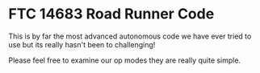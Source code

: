 # FTC 14683 Road Runner Code

This is by far the most advanced autonomous code we have ever tried to use but its really hasn't been to challenging!

Please feel free to examine our op modes they are really quite simple.
